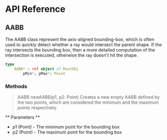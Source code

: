 # API Reference

## AABB
The AABB class represent the axis-aligned bounding-box, which is often used to quickly detect whether a ray would intersect the parent shape.
If the ray intersects the bounding box, then a more detailed computation of the intersection is executed, otherwise the ray doesn't hit the shape.

```nim
type
    AABB* = ref object of RootObj
        pMin*, pMax*: Point
``` 
### Methods

> AABB newAABB(p1, p2: Point)
Creates a new empty AABB defined by the two points, which are considered the minimum and the maximum points respectively.

** Parameters **
- p1 (Point) - The minimum point for the bounding box
- p2 (Point) - The maximum point for the bounding box
